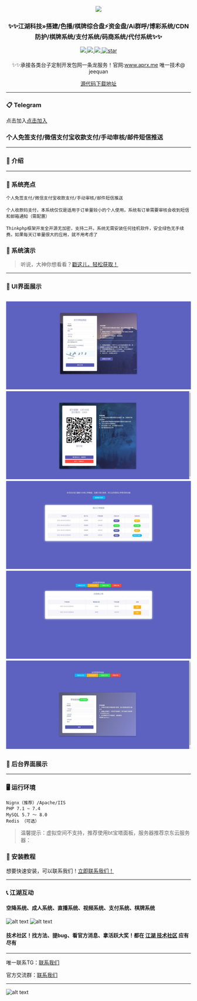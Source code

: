 
<div align="center" >
    <img src="https://raw.githubusercontent.com/love414427/demo-kongjiang-didi/main/zhanshi/newlogo%402x.png" />
    
</div>

<div align="center">

 ### ✨✨江湖科技»搭建/色播/棋牌综合盘⚡️资金盘/Ai群呼/博彩系统/CDN防护/棋牌系统/支付系统/码商系统/代付系统✨✨
 

</div>

<div align="center" >
    <a href="https://zy.aprx.me/">
        <img src="https://img.shields.io/badge/Licence-apache2.0-green.svg?style=flat" />
    </a>
    <a href="https://zy.aprx.me/">
        <img src="https://img.shields.io/badge/Edition-5.4-blue.svg" />
    </a>
     <a href="https://zy.aprx.me/">
        <img src="https://img.shields.io/badge/Download-240m-red.svg" />
    </a>
    <a href='https://zy.aprx.me/'>
       <img src='https://gitee.com/ZhongBangKeJi/CRMEB/badge/star.svg?theme=gvp' alt='star'></img>
    </a>
</div>

####

<div align="center">

✨✨承接各类台子定制开发包网一条龙服务！官网:www.aprx.me 唯一技术@ jeequan 

[comment]: <> ([源代码下载地址]&#40;https://gitee.com/ZhongBangKeJi/CRMEB/blob/master/README.md&#41;)

</div>

<div align="center" >
<a href="https://t.me/AprxAppoem">源代码下载地址</a>
</div>



---

### 📋 Telegram


点击加入<a href="https://t.me/AprxAppoem" target="_blank">点击加入</a>


### 个人免签支付/微信支付宝收款支付/手动审核/邮件短信推送

---

### 📝 介绍


---

### 🫧 系统亮点
~~~
个人免签支付/微信支付宝收款支付/手动审核/邮件短信推送

个人收款码支付，本系统仅仅是适用于订单量较小的个人使用，系统有订单需要审核会收到短信和邮箱通知（需配置）

Thinkphp框架开发全开源无加密，支持二开。系统无需安装任何挂机软件，安全绿色无手续费。如果每天订单量很大的应用，就不用考虑了
~~~

###  📱 系统演示



> 听说，大神你想看看？<a href=" https://zy.aprx.me/2024/02/18/mianianyoujian/" target="_blank">戳这儿，轻松获取！</a>

---


###  📖 UI界面展示
![img.png](img.png)
![img_1.png](img_1.png)
![img_2.png](img_2.png)
![img_3.png](img_3.png)
![img_4.png](img_4.png)
---

###  📖 后台界面展示





---

### 🖥 运行环境

```
Nignx（推荐）/Apache/IIS
PHP 7.1 ~ 7.4
MySQL 5.7 ～ 8.0
Redis （可选）
```


> 温馨提示：虚拟空间不支持，推荐使用bt宝塔面板，服务器推荐京东云服务器：

###  🔐 安装教程

想要快速安装，可以联系我们！<a href="https://t.me/jeequan" target="_blank">立即联系我们！</a>

---

###  📞 江湖互动
#### 空降系统、成人系统、直播系统、视频系统、支付系统、棋牌系统
![alt text](https://raw.githubusercontent.com/love414427/demo-kongjiang-didi/main/zhanshi/QQ_1740559480980.png)
![alt text](https://raw.githubusercontent.com/love414427/demo-kongjiang-didi/main/zhanshi/QQ_1740558949498.png)
#### 技术社区！找方法、提bug、看官方消息、拿活跃大奖！都在 <a href="https://www.aprx.me/" target="_blank">江湖 技术社区</a> 应有尽有

---

唯一联系TG：<a href="https://t.me/jeequan" target="_blank">联系我们</a>

官方交流群：<a href="https://t.me/AprxAppoem" target="_blank">联系我们</a>

---

![alt text](https://raw.githubusercontent.com/love414427/demo-kongjiang-didi/main/zhanshi/QQ_1740559399225.png)